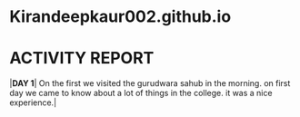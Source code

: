 # Kirandeepkaur002.github.io
# ACTIVITY REPORT 

|**DAY 1**| On the first we visited the gurudwara sahub in the morning. on first day we came to know about a lot of things in the college. it was a nice experience.| 
